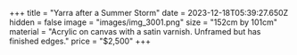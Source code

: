 +++
title = "Yarra after a Summer Storm"
date = 2023-12-18T05:39:27.650Z
hidden = false
image = "images/img_3001.png"
size = "152cm by 101cm"
material = "Acrylic on canvas with a satin varnish. Unframed but has finished edges."
price = "$2,500"
+++
